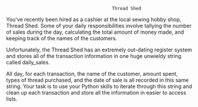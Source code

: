 											Thread Shed														

You’ve recently been hired as a cashier at the local sewing hobby shop, Thread Shed. Some of your daily
responsibilities involve tallying the number of sales during the day, calculating the total amount of money made,
and keeping track of the names of the customers.


Unfortunately, the Thread Shed has an extremely out-dating register system and stores all of the transaction
information in one huge unwieldy string called daily_sales.

All day, for each transaction, the name of the customer, amount spent, types of thread purchased, and the date of
sale is all recorded in this same string. Your task is to use your Python skills to iterate through this string
and clean up each transaction and store all the information in easier to access lists.



